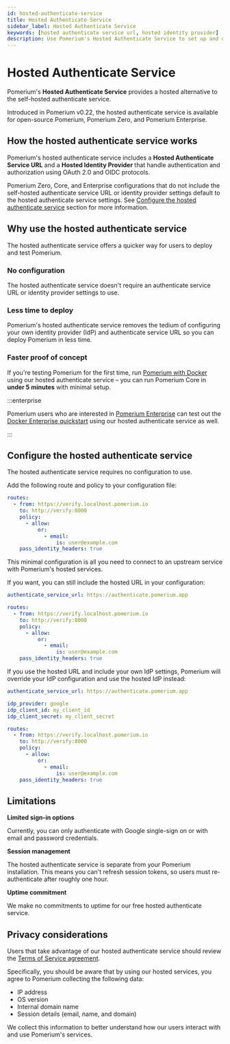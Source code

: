```yaml
---
id: hosted-authenticate-service
title: Hosted Authenticate Service
sidebar_label: Hosted Authenticate Service
keywords: [hosted authenticate service url, hosted identity provider]
description: Use Pomerium's Hosted Authenticate Service to set up and deploy Pomerium quickly.
---
```


# Hosted Authenticate Service

Pomerium's **Hosted Authenticate Service** provides a hosted alternative to the self-hosted authenticate service.

Introduced in Pomerium v0.22, the hosted authenticate service is available for open-source Pomerium, Pomerium Zero, and Pomerium Enterprise.

## How the hosted authenticate service works

Pomerium's hosted authenticate service includes a **Hosted Authenticate Service URL** and a **Hosted Identity Provider** that handle authentication and authorization using OAuth 2.0 and OIDC protocols.

Pomerium Zero, Core, and Enterprise configurations that do not include the self-hosted authenticate service URL or identity provider settings default to the hosted authenticate service settings. See [Configure the hosted authenticate service](#configure-the-hosted-authenticate-service) section for more information.

## Why use the hosted authenticate service

The hosted authenticate service offers a quicker way for users to deploy and test Pomerium.

### No configuration

The hosted authenticate service doesn't require an authenticate service URL or identity provider settings to use.

### Less time to deploy

Pomerium's hosted authenticate service removes the tedium of configuring your own identity provider (IdP) and authenticate service URL so you can deploy Pomerium in less time.

### Faster proof of concept

If you're testing Pomerium for the first time, run [Pomerium with Docker](/docs/core/quickstart) using our hosted authenticate service – you can run Pomerium Core in **under 5 minutes** with minimal setup.

:::enterprise

Pomerium users who are interested in [Pomerium Enterprise](https://www.pomerium.com/enterprise-sales/) can test out the [Docker Enterprise quickstart](/docs/enterprise/quickstart) using our hosted authenticate service as well.

:::

## Configure the hosted authenticate service

The hosted authenticate service requires no configuration to use.

Add the following route and policy to your configuration file:

```yaml title="pomerium-config.yaml"
routes:
  - from: https://verify.localhost.pomerium.io
    to: http://verify:8000
    policy:
      - allow:
          or:
            - email:
                is: user@example.com
    pass_identity_headers: true
```

This minimal configuration is all you need to connect to an upstream service with Pomerium's hosted services.

If you want, you can still include the hosted URL in your configuration:

```yaml title="pomerium-config.yaml"
authenticate_service_url: https://authenticate.pomerium.app

routes:
  - from: https://verify.localhost.pomerium.io
    to: http://verify:8000
    policy:
      - allow:
          or:
            - email:
                is: user@example.com
    pass_identity_headers: true
```

If you use the hosted URL and include your own IdP settings, Pomerium will override your IdP configuration and use the hosted IdP instead:

```yaml title="pomerium-config.yaml"
authenticate_service_url: https://authenticate.pomerium.app

idp_provider: google
idp_client_id: my_client_id
idp_client_secret: my_client_secret

routes:
  - from: https://verify.localhost.pomerium.io
    to: http://verify:8000
    policy:
      - allow:
          or:
            - email:
                is: user@example.com
    pass_identity_headers: true
```

## Limitations

**Limited sign-in options**

Currently, you can only authenticate with Google single-sign on or with email and password credentials.

**Session management**

The hosted authenticate service is separate from your Pomerium installation. This means you can't refresh session tokens, so users must re-authenticate after roughly one hour.

**Uptime commitment**

We make no commitments to uptime for our free hosted authenticate service.

## Privacy considerations

Users that take advantage of our hosted authenticate service should review the [Terms of Service agreement](https://www.pomerium.com/pomerium-zero-user-agreement/).

Specifically, you should be aware that by using our hosted services, you agree to Pomerium collecting the following data:

- IP address
- OS version
- Internal domain name
- Session details (email, name, and domain)

We collect this information to better understand how our users interact with and use Pomerium's services.
